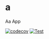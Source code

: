 #  a

Aa App

[![codecov](https://codecov.io/gh/perlinleo/a/graph/badge.svg?token=5O8QYMBXQU)](https://codecov.io/gh/perlinleo/a)
[![Test](https://github.com/perlinleo/a/actions/workflows/build-test.yml/badge.svg)](https://github.com/perlinleo/a/actions/workflows/build-test.yml)
